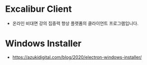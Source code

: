 # Excalibur Client

- 온라인 비대면 강의 집중력 향상 플랫폼의 클라이언트 프로그램입니다.

# Windows Installer

- https://azukidigital.com/blog/2020/electron-windows-installer/
